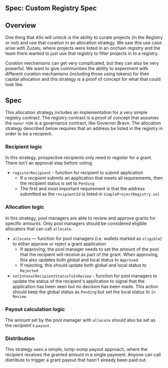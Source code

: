 Spec: Custom Registry Spec
---------------------------------

## Overview 

One thing that Allo will unlock is the ability to curate projects (in the
Registry or not) and use that curation in an allocation strategy. We saw this
use case arise with Zuzalu, where projects were listed in an onchain registry
and the team there wanted to just use that registry to filter projects in to
a registry.

Curation mechanisms can get very complicated, but they can also be very
powerful. We want to give communities the ability to experiment with different
curation mechanisms (including those using tokens) for their capital allocation
and this strategy is a proof of concept for what that could look like.

## Spec

This allocation strategy includes an implementation for a very simple registry
contract. The registry contract is a proof of concept that assumes the `owner`
role is a governance contract, like Governor Bravo. The allocation strategy
described below requires that an address be listed in the registry in order to
be a recipient.

### Recipient logic

In this strategy, prospective recipients only need to register for a grant.
There isn't an approval step before voting. 

- `registerRecipient` - function for recipient to submit application
    - If a recipient submits an application that meets all requirements, then the recipient status is set to `Pending`
    - The first and most important requirement is that the address submitted as
        the `recipientId` is listed in `SimpleProjectRegistry.sol`

### Allocation logic

In this strategy, pool managers are able to review and approve grants for
specific amounts. Only pool managers should be considered eligible allocators
that can call `allocate`.

- `allocate` — function for pool managers (i.e. wallets marked as `eligible`) to either approve or reject a grant application
    - If approving, the pool manager needs to set the amount of the pool that the recipient will receive as part of the grant. When approving, this also updates both global and local status to `Approved`
    - If rejecting, this should update both global and local status to `Rejected`
- `setIntenalRecipientStatusToInReview` - function for pool managers to update the status of the recipient's application to signal that the application has been seen but no decision has been made. This action should keep the global status as `Pending` but set the local status to `In Review`

### Payout calculation logic

The amount set by the pool manager with `allocate` should also be set as the
recipient's `payout`.

### Distribution

This strategy uses a simple, lump-sump payout approach, where the recipient
receives the granted amount in a single payment. Anyone can call distribute to
trigger a grant payout that hasn't already been paid out. 
